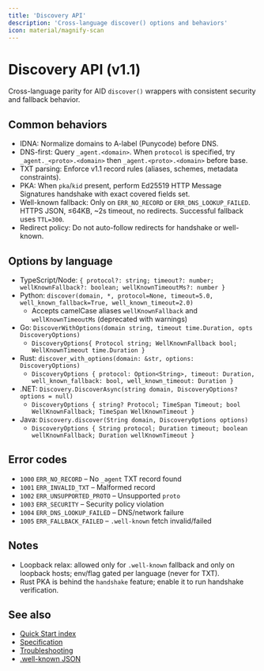 ```yaml
---
title: 'Discovery API'
description: 'Cross-language discover() options and behaviors'
icon: material/magnify-scan
---
```


# Discovery API (v1.1)

Cross-language parity for AID `discover()` wrappers with consistent security and fallback behavior.

## Common behaviors

- IDNA: Normalize domains to A-label (Punycode) before DNS.
- DNS-first: Query `_agent.<domain>`. When `protocol` is specified, try `_agent._<proto>.<domain>` then `_agent.<proto>.<domain>` before base.
- TXT parsing: Enforce v1.1 record rules (aliases, schemes, metadata constraints).
- PKA: When `pka`/`kid` present, perform Ed25519 HTTP Message Signatures handshake with exact covered fields set.
- Well-known fallback: Only on `ERR_NO_RECORD` or `ERR_DNS_LOOKUP_FAILED`. HTTPS JSON, ≤64KB, ~2s timeout, no redirects. Successful fallback uses `TTL=300`.
- Redirect policy: Do not auto-follow redirects for handshake or well-known.

## Options by language

- TypeScript/Node: `{ protocol?: string; timeout?: number; wellKnownFallback?: boolean; wellKnownTimeoutMs?: number }`
- Python: `discover(domain, *, protocol=None, timeout=5.0, well_known_fallback=True, well_known_timeout=2.0)`
  - Accepts camelCase aliases `wellKnownFallback` and `wellKnownTimeoutMs` (deprecated with warnings)
- Go: `DiscoverWithOptions(domain string, timeout time.Duration, opts DiscoveryOptions)`
  - `DiscoveryOptions{ Protocol string; WellKnownFallback bool; WellKnownTimeout time.Duration }`
- Rust: `discover_with_options(domain: &str, options: DiscoveryOptions)`
  - `DiscoveryOptions { protocol: Option<String>, timeout: Duration, well_known_fallback: bool, well_known_timeout: Duration }`
- .NET: `Discovery.DiscoverAsync(string domain, DiscoveryOptions? options = null)`
  - `DiscoveryOptions { string? Protocol; TimeSpan Timeout; bool WellKnownFallback; TimeSpan WellKnownTimeout }`
- Java: `Discovery.discover(String domain, DiscoveryOptions options)`
  - `DiscoveryOptions { String protocol; Duration timeout; boolean wellKnownFallback; Duration wellKnownTimeout }`

## Error codes

- `1000` `ERR_NO_RECORD` – No `_agent` TXT record found
- `1001` `ERR_INVALID_TXT` – Malformed record
- `1002` `ERR_UNSUPPORTED_PROTO` – Unsupported `proto`
- `1003` `ERR_SECURITY` – Security policy violation
- `1004` `ERR_DNS_LOOKUP_FAILED` – DNS/network failure
- `1005` `ERR_FALLBACK_FAILED` – `.well-known` fetch invalid/failed

## Notes

- Loopback relax: allowed only for `.well-known` fallback and only on loopback hosts; env/flag gated per language (never for TXT).
- Rust PKA is behind the `handshake` feature; enable it to run handshake verification.

## See also

- [Quick Start index](../quickstart/index.md)
- [Specification](../specification.md)
- [Troubleshooting](./troubleshooting.md)
- [.well-known JSON](./well_known_json.md)

